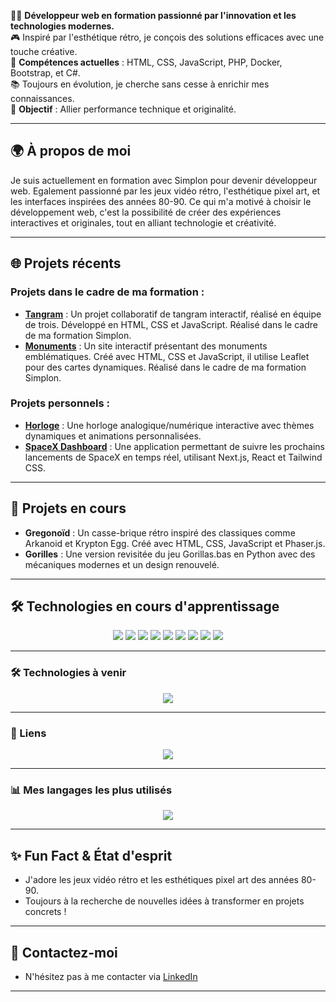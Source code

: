 ﻿👨‍💻 **Développeur web en formation passionné par l'innovation et les technologies modernes.**  
🎮 Inspiré par l'esthétique rétro, je conçois des solutions efficaces avec une touche créative.  
🚀 **Compétences actuelles** : HTML, CSS, JavaScript, PHP, Docker, Bootstrap, et C#.  
📚 Toujours en évolution, je cherche sans cesse à enrichir mes connaissances.  
🌟 **Objectif** : Allier performance technique et originalité.

---

## 🌍 À propos de moi

Je suis actuellement en formation avec Simplon pour devenir développeur web. Egalement passionné par les jeux vidéo rétro, l'esthétique pixel art, et les interfaces inspirées des années 80-90. Ce qui m'a motivé à choisir le développement web, c'est la possibilité de créer des expériences interactives et originales, tout en alliant technologie et créativité. 

---

## 🌐 Projets récents

### Projets dans le cadre de ma formation :
- [**Tangram**](https://lembont.github.io/Tangram-TC-PB-GD/) : Un projet collaboratif de tangram interactif, réalisé en équipe de trois. Développé en HTML, CSS et JavaScript. Réalisé dans le cadre de ma formation Simplon.  
- [**Monuments**](https://retrogreg.github.io/Monuments/) : Un site interactif présentant des monuments emblématiques. Créé avec HTML, CSS et JavaScript, il utilise Leaflet pour des cartes dynamiques. Réalisé dans le cadre de ma formation Simplon.

### Projets personnels :
- [**Horloge**](https://retrogreg.github.io/Horloge/) : Une horloge analogique/numérique interactive avec thèmes dynamiques et animations personnalisées.
- [**SpaceX Dashboard**](https://space-x-ruby.vercel.app/) : Une application permettant de suivre les prochains lancements de SpaceX en temps réel, utilisant Next.js, React et Tailwind CSS.
---

## 🚧 Projets en cours

- **Gregonoïd** : Un casse-brique rétro inspiré des classiques comme Arkanoid et Krypton Egg. Créé avec HTML, CSS, JavaScript et Phaser.js.  
- **Gorilles** : Une version revisitée du jeu Gorillas.bas en Python avec des mécaniques modernes et un design renouvelé.

---

## 🛠️ Technologies en cours d'apprentissage

<p align="center">
  <img src="https://img.shields.io/badge/HTML5-E34F26?style=for-the-badge&logo=html5&logoColor=white"/>
  <img src="https://img.shields.io/badge/CSS3-1572B6?style=for-the-badge&logo=css3&logoColor=white"/>
  <img src="https://img.shields.io/badge/JavaScript-F7DF1E?style=for-the-badge&logo=javascript&logoColor=black"/>
  <img src="https://img.shields.io/badge/PHP-777BB4?style=for-the-badge&logo=php&logoColor=white"/>
  <img src="https://img.shields.io/badge/Docker-2496ED?style=for-the-badge&logo=docker&logoColor=white"/>
  <img src="https://img.shields.io/badge/Bootstrap-7952B3?style=for-the-badge&logo=bootstrap&logoColor=white"/>
  <img src="https://img.shields.io/badge/C%23-239120?style=for-the-badge&logo=c-sharp&logoColor=white"/>
  <img src="https://img.shields.io/badge/MySQL-4479A1?style=for-the-badge&logo=mysql&logoColor=white"/>
  <img src="https://img.shields.io/badge/Python-3776AB?style=for-the-badge&logo=python&logoColor=white"/>
</p>

---

### 🛠️ Technologies à venir

<p align="center">
  <img src="https://img.shields.io/badge/Symfony-000000?style=for-the-badge&logo=symfony&logoColor=white"/>
</p>

---

### 🔗 Liens

<p align="center">
  <a href="https://www.linkedin.com/in/gr%C3%A9goire-dupont-801355328/">
    <img src="https://img.shields.io/badge/LinkedIn-0A66C2?style=for-the-badge&logo=linkedin&logoColor=white"/>
  </a>
</p>

---

### 📊 Mes langages les plus utilisés
<p align="center">
  <img src="https://github-readme-stats.vercel.app/api/top-langs/?username=RetroGreg&layout=compact&theme=radical"/>
</p>

---

## ✨ Fun Fact & État d'esprit
- J'adore les jeux vidéo rétro et les esthétiques pixel art des années 80-90.  
- Toujours à la recherche de nouvelles idées à transformer en projets concrets !

---

## 📧 Contactez-moi
- N'hésitez pas à me contacter via [LinkedIn](https://www.linkedin.com/in/gr%C3%A9goire-dupont-801355328/)

---
